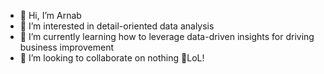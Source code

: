 - 👋 Hi, I’m Arnab
- 👀 I’m interested in detail-oriented data analysis
- 🌱 I’m currently learning how to leverage data-driven insights for driving business improvement 
- 💞️ I’m looking to collaborate on nothing 👀LoL!
  

<!---
ArnabBardhan98/ArnabBardhan98 is a ✨ special ✨ repository because its `README.md` (this file) appears on your GitHub profile.
You can click the Preview link to take a look at your changes.
--->
